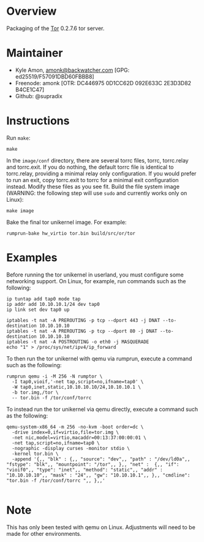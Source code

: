 Overview
========

Packaging of the [Tor](http://torproject.org/) 0.2.7.6 tor server.

Maintainer
==========

* Kyle Amon, amonk@backwatcher.com [GPG: ed25519/F57091DBD60FBBB8]
* Freenode: amonk [OTR: DC446975 0D1CC62D 092E633C 2E3D3D82 B4CE1C47]
* Github: @supradix

Instructions
============

Run `make`:

```
make
```

In the `image/conf` directory,
there are several torrc files, torrc, torrc.relay and torrc.exit.  If you
do nothing, the default torrc file is identical to torrc.relay, providing
a minimal relay only configuration.  If you would prefer to run an exit,
copy torrc.exit to torrc for a minimal exit configuration instead.  Modify
these files as you see fit.
Build the file system image (WARNING: the following step will use `sudo` and
currently works only on Linux):

```
make image
```

Bake the final tor unikernel image.  For example:
```
rumprun-bake hw_virtio tor.bin build/src/or/tor
```

Examples
========

Before running the tor unikernel in userland, you must configure some
networking support.  On Linux, for example, run commands such as the
following:

````
ip tuntap add tap0 mode tap
ip addr add 10.10.10.1/24 dev tap0
ip link set dev tap0 up

iptables -t nat -A PREROUTING -p tcp --dport 443 -j DNAT --to-destination 10.10.10.10
iptables -t nat -A PREROUTING -p tcp --dport 80 -j DNAT --to-destination 10.10.10.10
iptables -t nat -A POSTROUTING -o eth0 -j MASQUERADE
echo "1" > /proc/sys/net/ipv4/ip_forward
````

To then run the tor unikernel with qemu via rumprun, execute a command
such as the following:

````
rumprun qemu -i -M 256 -N rumptor \
  -I tap0,vioif,'-net tap,script=no,ifname=tap0' \
  -W tap0,inet,static,10.10.10.10/24,10.10.10.1 \
  -b tor.img,/tor \
  -- tor.bin -f /tor/conf/torrc
````

To instead run the tor unikernel via qemu directly, execute a command
such as the following:

````
qemu-system-x86_64 -m 256 -no-kvm -boot order=dc \
  -drive index=0,if=virtio,file=tor.img \
  -net nic,model=virtio,macaddr=00:13:37:00:00:01 \
  -net tap,script=no,ifname=tap0 \
  -nographic -display curses -monitor stdio \
  -kernel tor.bin \
  -append '{,, "blk" : {,, "source": "dev",, "path" : "/dev/ld0a",, "fstype": "blk",, "mountpoint": "/tor",, },, "net" :  {,, "if": "vioif0",, "type": "inet",, "method": "static",, "addr" : "10.10.10.10",, "mask" : "24",, "gw": "10.10.10.1",, },, "cmdline": "tor.bin -f /tor/conf/torrc ",, },,'


````

Note
========

This has only been tested with qemu on Linux.  Adjustments will need to
be made for other environments.
